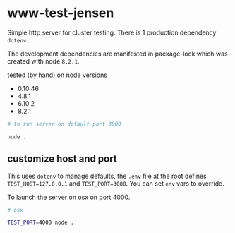 # www-test-jensen

Simple http server for cluster testing. There is 1 production dependency `dotenv`.

The development dependencies are manifested in package-lock which was created with node `8.2.1`.

tested (by hand) on node versions

* 0.10.46
* 4.8.1
* 6.10.2
* 8.2.1

```bash
# to run server on default port 3000

node .
```

## customize host and port

This uses `dotenv` to manage defaults, the `.env` file at the root defines `TEST_HOST=127.0.0.1` and `TEST_PORT=3000`. You can set `env` vars to override.

To launch the server on osx on port 4000.

```bash
# osx

TEST_PORT=4000 node .
```

